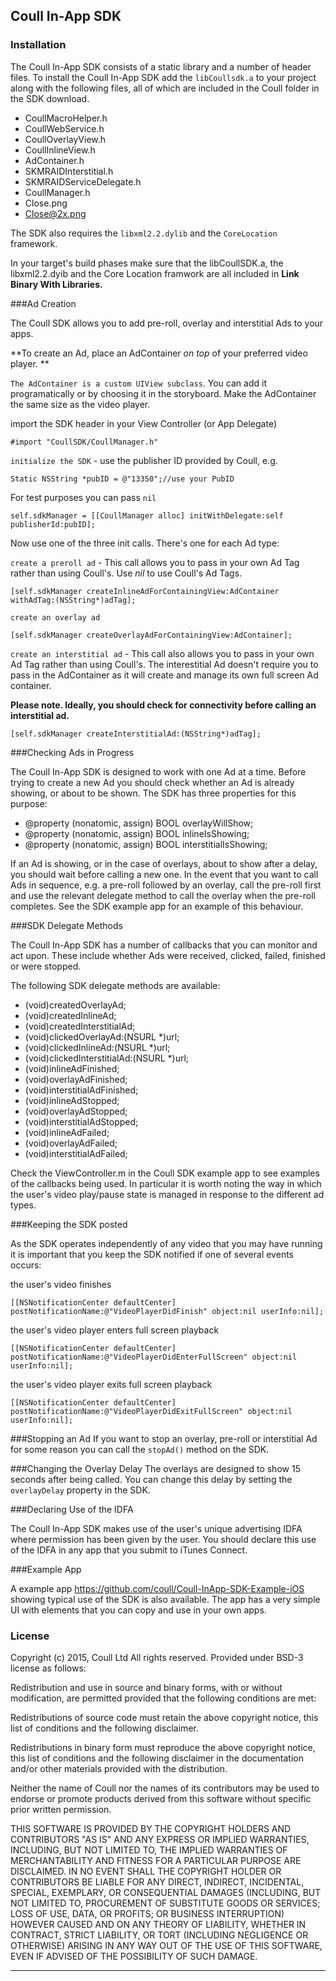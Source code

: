 ## Coull In-App SDK

### Installation

The Coull In-App SDK consists of a static library and a number of header files. To install the Coull In-App SDK add the `libCoullsdk.a` to your project along with the following files, all of which are included in the Coull folder in the SDK download.

* CoullMacroHelper.h
* CoullWebService.h
* CoullOverlayView.h
* CoullInlineView.h
* AdContainer.h
* SKMRAIDInterstitial.h
* SKMRAIDServiceDelegate.h
* CoullManager.h
* Close.png
* Close@2x.png

The SDK also requires the `libxml2.2.dylib` and the `CoreLocation` framework.

In your target's build phases make sure that the libCoullSDK.a, the libxml2.2.dyib and the Core Location framwork are all included in **Link Binary With Libraries.** 


###Ad Creation

The Coull SDK allows you to add pre-roll, overlay and interstitial Ads to your apps. 

**To create an Ad, place an AdContainer _on top_ of your preferred video player. **

`The AdContainer is a custom UIView subclass`. You can add it programatically or by choosing it in the storyboard. Make the AdContainer the same size as the video player. 

import the SDK header in your View Controller (or App Delegate)

	#import "CoullSDK/CoullManager.h"


`initialize the SDK` - use the publisher ID provided by Coull, e.g.

	Static NSString *pubID = @"13350";//use your PubID

For test purposes you can pass `nil`

	self.sdkManager = [[CoullManager alloc] initWithDelegate:self publisherId:pubID];

Now use one of the three init calls. There's one for each Ad type:

`create a preroll ad` - This call allows you to pass in your own Ad Tag rather than using Coull's. Use _nil_ to use Coull's Ad Tags.

	[self.sdkManager createInlineAdForContainingView:AdContainer  withAdTag:(NSString*)adTag];


`create an overlay ad`

	[self.sdkManager createOverlayAdForContainingView:AdContainer];


`create an interstitial ad` - This call also allows you to pass in your own Ad Tag rather than using Coull's. The interestitial Ad doesn't require you to pass in the AdContainer as it will create and manage its own full screen Ad container.

**Please note. Ideally, you should check for connectivity before calling an interstitial ad.**

	[self.sdkManager createInterstitialAd:(NSString*)adTag];
	
	
###Checking Ads in Progress

The Coull In-App SDK is designed to work with one Ad at a time. Before trying to create a new Ad you should check whether an Ad is already showing, or about to be shown. The SDK has three properties for this purpose:

- @property (nonatomic, assign) BOOL overlayWillShow;
- @property (nonatomic, assign) BOOL inlineIsShowing;
- @property (nonatomic, assign) BOOL interstitialIsShowing;

If an Ad is showing, or in the case of overlays, about to show after a delay, you should wait before calling a new one. In the event that you want to call Ads in sequence, e.g. a pre-roll followed by an overlay, call the pre-roll first and use the relevant delegate method to call the overlay when the pre-roll completes. See the SDK example app for an example of this behaviour.

	
	
###SDK Delegate Methods

The Coull In-App SDK has a number of callbacks that you can monitor and act upon. These include whether Ads were received, clicked, failed, finished or were stopped.

The following SDK delegate methods are available:

- (void)createdOverlayAd;
- (void)createdInlineAd;
- (void)createdInterstitialAd;
- (void)clickedOverlayAd:(NSURL *)url;
- (void)clickedInlineAd:(NSURL *)url;
- (void)clickedInterstitialAd:(NSURL *)url;
- (void)inlineAdFinished;
- (void)overlayAdFinished;
- (void)interstitialAdFinished;
- (void)inlineAdStopped;
- (void)overlayAdStopped;
- (void)interstitialAdStopped;
- (void)inlineAdFailed;
- (void)overlayAdFailed;
- (void)interstitialAdFailed;

Check the ViewController.m in the Coull SDK example app to see examples of the callbacks being used. In particular it is worth noting the way in which the user's video play/pause state is managed in response to the different ad types.


###Keeping the SDK posted

As the SDK operates independently of any video that you may have running it is important that you keep the SDK notified if one of several events occurs:

the user's video finishes

	[[NSNotificationCenter defaultCenter] postNotificationName:@"VideoPlayerDidFinish" object:nil userInfo:nil];
	
the user's video player enters full screen playback

	[[NSNotificationCenter defaultCenter] postNotificationName:@"VideoPlayerDidEnterFullScreen" object:nil userInfo:nil];

the user's video player exits full screen playback

	[[NSNotificationCenter defaultCenter] postNotificationName:@"VideoPlayerDidExitFullScreen" object:nil userInfo:nil];
	
###Stopping an Ad
If you want to stop an overlay, pre-roll or interstitial Ad for some reason you can call the `stopAd()` method on the SDK.

###Changing the Overlay Delay
The overlays are designed to show 15 seconds after being called. You can change this delay by setting the `overlayDelay` property in the SDK.
	
###Declaring Use of the IDFA

The Coull In-App SDK makes use of the user's unique advertising IDFA where permission has been given by the user. You should declare this use of the IDFA in any app that you submit to iTunes Connect.
	
###Example App

A example app <https://github.com/coull/Coull-InApp-SDK-Example-iOS> showing typical use of the SDK is also available. The app has a very simple UI with elements that you can copy and use in your own apps.

### License

Copyright (c) 2015, Coull Ltd All rights reserved. Provided under BSD-3 license as follows:

Redistribution and use in source and binary forms, with or without modification, are permitted provided that the following conditions are met:

Redistributions of source code must retain the above copyright notice, this list of conditions and the following disclaimer.

Redistributions in binary form must reproduce the above copyright notice, this list of conditions and the following disclaimer in the documentation and/or other materials provided with the distribution.

Neither the name of Coull nor the names of its contributors may be used to endorse or promote products derived from this software without specific prior written permission.

THIS SOFTWARE IS PROVIDED BY THE COPYRIGHT HOLDERS AND CONTRIBUTORS "AS IS" AND ANY EXPRESS OR IMPLIED WARRANTIES, INCLUDING, BUT NOT LIMITED TO, THE IMPLIED WARRANTIES OF MERCHANTABILITY AND FITNESS FOR A PARTICULAR PURPOSE ARE DISCLAIMED. IN NO EVENT SHALL THE COPYRIGHT HOLDER OR CONTRIBUTORS BE LIABLE FOR ANY DIRECT, INDIRECT, INCIDENTAL, SPECIAL, EXEMPLARY, OR CONSEQUENTIAL DAMAGES (INCLUDING, BUT NOT LIMITED TO, PROCUREMENT OF SUBSTITUTE GOODS OR SERVICES; LOSS OF USE, DATA, OR PROFITS; OR BUSINESS INTERRUPTION) HOWEVER CAUSED AND ON ANY THEORY OF LIABILITY, WHETHER IN CONTRACT, STRICT LIABILITY, OR TORT (INCLUDING NEGLIGENCE OR OTHERWISE) ARISING IN ANY WAY OUT OF THE USE OF THIS SOFTWARE, EVEN IF ADVISED OF THE POSSIBILITY OF SUCH DAMAGE.

-------------------------------------------------
